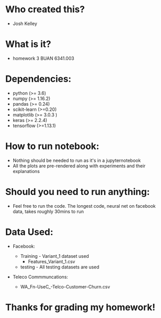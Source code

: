 # Who created this?
 - Josh Kelley


# What is it?
- homework 3 BUAN 6341.003


# Dependencies:
- python (>= 3.6)
- numpy (>= 1.16.2)
- pandas (>= 0.24)
- scikit-learn (>=0.20) 
- matplotlib (>= 3.0.3 )
- keras (>= 2.2.4)
- tensorflow (>=1.13.1)


# How to run notebook:
- Nothing should be needed to run as it's in a jupyternotebook
- All the plots are pre-rendered along with experiments and their explanations


# Should you need to run anything:
- Feel free to run the code. The longest code, neural net on facebook data, takes roughly 30mins to run
 

# Data Used:
 - Facebook:
     - Training - Variant_1 dataset used
          - Features_Variant_1.csv
     - testing - All testing datasets are used
    
 - Teleco Commmuncations:
     - WA_Fn-UseC_-Telco-Customer-Churn.csv
     
# Thanks for grading my homework!